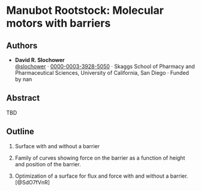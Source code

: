 # Manubot Rootstock: Molecular motors with barriers

## Authors


+ **David R. Slochower**<br>
  [\@slochower](https://github.com/slochower) ·
  [0000-0003-3928-5050](https://orcid.org/0000-0003-3928-5050) ·
  Skaggs School of Pharmacy and Pharmaceutical Sciences, University of California, San Diego ·
  Funded by nan




## Abstract

TBD

## Outline

1. Surface with and without a barrier

2. Family of curves showing force on the barrier as a function of height and
position of the barrier.

3. Optimization of a surface for flux and force with and without a barrier.
[@SdO7fVnR]